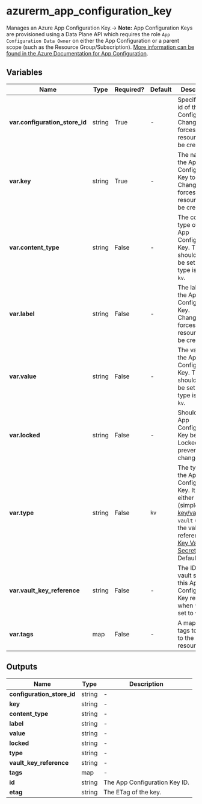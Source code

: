 # azurerm_app_configuration_key

Manages an Azure App Configuration Key.-> **Note:** App Configuration Keys are provisioned using a Data Plane API which requires the role `App Configuration Data Owner` on either the App Configuration or a parent scope (such as the Resource Group/Subscription). [More information can be found in the Azure Documentation for App Configuration](https://docs.microsoft.com/azure/azure-app-configuration/concept-enable-rbac#azure-built-in-roles-for-azure-app-configuration).

## Variables

| Name | Type | Required? |  Default  |  Description |
| ---- | ---- | --------- |  ----------- | ----------- |
| **var.configuration_store_id** | string | True | -  |  Specifies the id of the App Configuration. Changing this forces a new resource to be created. | 
| **var.key** | string | True | -  |  The name of the App Configuration Key to create. Changing this forces a new resource to be created. | 
| **var.content_type** | string | False | -  |  The content type of the App Configuration Key. This should only be set when type is set to `kv`. | 
| **var.label** | string | False | -  |  The label of the App Configuration Key. Changing this forces a new resource to be created. | 
| **var.value** | string | False | -  |  The value of the App Configuration Key. This should only be set when type is set to `kv`. | 
| **var.locked** | string | False | -  |  Should this App Configuration Key be Locked to prevent changes? | 
| **var.type** | string | False | `kv`  |  The type of the App Configuration Key. It can either be `kv` (simple [key/value](https://docs.microsoft.com/azure/azure-app-configuration/concept-key-value)) or `vault` (where the value is a reference to a [Key Vault Secret](https://azure.microsoft.com/en-gb/services/key-vault/). Defaults to `kv`. | 
| **var.vault_key_reference** | string | False | -  |  The ID of the vault secret this App Configuration Key refers to, when `type` is set to `vault`. | 
| **var.tags** | map | False | -  |  A mapping of tags to assign to the resource. | 



## Outputs

| Name | Type | Description |
| ---- | ---- | --------- | 
| **configuration_store_id** | string  | - | 
| **key** | string  | - | 
| **content_type** | string  | - | 
| **label** | string  | - | 
| **value** | string  | - | 
| **locked** | string  | - | 
| **type** | string  | - | 
| **vault_key_reference** | string  | - | 
| **tags** | map  | - | 
| **id** | string  | The App Configuration Key ID. | 
| **etag** | string  | The ETag of the key. | 